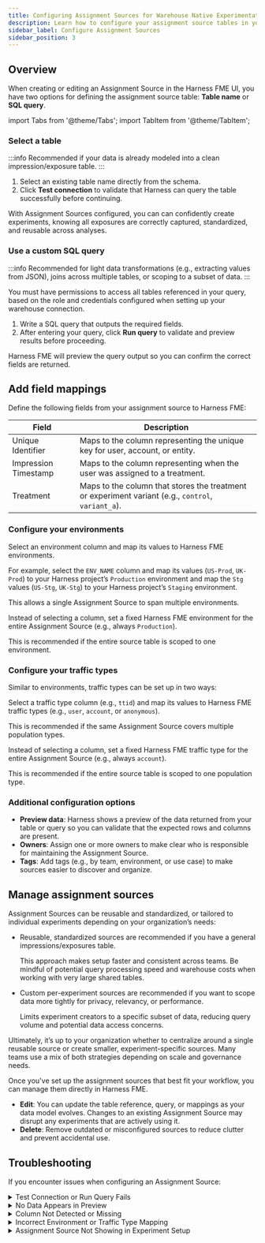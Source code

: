 ```yaml
---
title: Configuring Assignment Sources for Warehouse Native Experimentation
description: Learn how to configure your assignment source tables in your data warehouse for Warehouse Native Experimentation.
sidebar_label: Configure Assignment Sources
sidebar_position: 3
---
```


<CTABanner
  buttonText="Request Access"
  title="Warehouse Native is in beta!"
  tagline="Get early access to run Harness FME experiments directly in your data warehouse."
  link="https://developer.harness.io/docs/feature-management-experimentation/fme-support"
  closable={true}
  target="_self"
/>

## Overview

When creating or editing an Assignment Source in the Harness FME UI, you have two options for defining the assignment source table: **Table name** or **SQL query**. 

import Tabs from '@theme/Tabs';
import TabItem from '@theme/TabItem';

<Tabs>
<TabItem value="1" label="Table Name">

### Select a table

:::info
Recommended if your data is already modeled into a clean impression/exposure table.
:::

1. Select an existing table name directly from the schema.
1. Click **Test connection** to validate that Harness can query the table successfully before continuing.

With Assignment Sources configured, you can can confidently create experiments, knowing all exposures are correctly captured, standardized, and reusable across analyses.

</TabItem>
<TabItem value="2" label="SQL Query">

### Use a custom SQL query

:::info
Recommended for light data transformations (e.g., extracting values from JSON), joins across multiple tables, or scoping to a subset of data.
:::

You must have permissions to access all tables referenced in your query, based on the role and credentials configured when setting up your warehouse connection.

1. Write a SQL query that outputs the required fields.
1. After entering your query, click **Run query** to validate and preview results before proceeding.

</TabItem>
</Tabs>

Harness FME will preview the query output so you can confirm the correct fields are returned.

## Add field mappings

Define the following fields from your assignment source to Harness FME:

| Field | Description |
|---|---|
| Unique Identifier | Maps to the column representing the unique key for user, account, or entity. |
| Impression Timestamp | Maps to the column representing when the user was assigned to a treatment. |
| Treatment | Maps to the column that stores the treatment or experiment variant (e.g., `control`, `variant_a`). |

### Configure your environments

<Tabs>
<TabItem value="3" label="Column Mapping">

Select an environment column and map its values to Harness FME environments.

For example, select the `ENV_NAME` column and map its values (`US-Prod`, `UK-Prod`) to your Harness project’s `Production` environment and map the `Stg` values (`US-Stg`, `UK-Stg`) to your Harness project’s `Staging` environment.

This allows a single Assignment Source to span multiple environments.

</TabItem>
<TabItem value="4" label="Hardcoded Value">

Instead of selecting a column, set a fixed Harness FME environment for the entire Assignment Source (e.g., always `Production`).

This is recommended if the entire source table is scoped to one environment.

</TabItem>
</Tabs>

### Configure your traffic types

Similar to environments, traffic types can be set up in two ways:

<Tabs>
<TabItem value="5" label="Column Mapping">

Select a traffic type column (e.g., `ttid`) and map its values to Harness FME traffic types (e.g., `user`, `account`, or `anonymous`).

This is recommended if the same Assignment Source covers multiple population types.

</TabItem>
<TabItem value="6" label="Hardcoded Value">

Instead of selecting a column, set a fixed Harness FME traffic type for the entire Assignment Source (e.g., always `account`).

This is recommended if the entire source table is scoped to one population type.

</TabItem>
</Tabs>

### Additional configuration options

* **Preview data**: Harness shows a preview of the data returned from your table or query so you can validate that the expected rows and columns are present.
* **Owners**: Assign one or more owners to make clear who is responsible for maintaining the Assignment Source.
* **Tags**: Add tags (e.g., by team, environment, or use case) to make sources easier to discover and organize.

## Manage assignment sources

Assignment Sources can be reusable and standardized, or tailored to individual experiments depending on your organization’s needs:

* Reusable, standardized sources are recommended if you have a general impressions/exposures table.

  This approach makes setup faster and consistent across teams. Be mindful of potential query processing speed and warehouse costs when working with very large shared tables.

* Custom per-experiment sources are recommended if you want to scope data more tightly for privacy, relevancy, or performance.

  Limits experiment creators to a specific subset of data, reducing query volume and potential data access concerns.

Ultimately, it’s up to your organization whether to centralize around a single reusable source or create smaller, experiment-specific sources. Many teams use a mix of both strategies depending on scale and governance needs.

Once you've set up the assignment sources that best fit your workflow, you can manage them directly in Harness FME. 

* **Edit**: You can update the table reference, query, or mappings as your data model evolves. Changes to an existing Assignment Source may disrupt any experiments that are actively using it.
* **Delete**: Remove outdated or misconfigured sources to reduce clutter and prevent accidental use.

## Troubleshooting

If you encounter issues when configuring an Assignment Source:

<details>
<summary>Test Connection or Run Query Fails</summary>

1. Ensure your table or SQL query is valid and accessible with the credentials tied to your warehouse connection.

1. Check that you have permission to query all referenced schemas/tables.

1. Verify that the schema and table names are spelled correctly.
</details>

<details>
<summary>No Data Appears in Preview</summary>

If you are using a SQL query, try running it directly in your warehouse to confirm output.

</details>

<details>
<summary>Column Not Detected or Missing</summary>

Verify that your source table/query outputs the required columns: unique identifier, timestamp, and treatment.
</details>

<details>
<summary>Incorrect Environment or Traffic Type Mapping</summary>

1. Double-check that each warehouse value (e.g., `UK-Prod`) is mapped to the correct Harness environment (e.g., `Production`).
1. If everything should map to one environment or type, consider using the hardcoded value option instead of column mapping.
</details>

<details>
<summary>Assignment Source Not Showing in Experiment Setup</summary>

1. Make sure you clicked **Save** after configuration.
1. Confirm that the source hasn’t been deleted, disabled, or restricted to owners only.
</details>